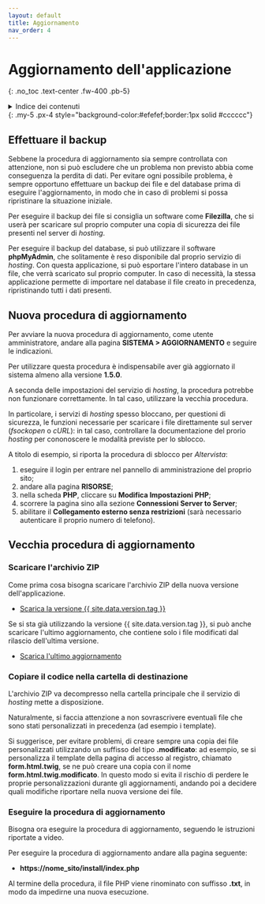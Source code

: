 ```yaml
---
layout: default
title: Aggiornamento
nav_order: 4
---
```


# Aggiornamento dell'applicazione
{: .no_toc .text-center .fw-400 .pb-5}

<details markdown="block">
  <summary>Indice dei contenuti</summary>
  {: .text-delta .text-center}
1. TOC
{:toc}
</details>
{: .my-5 .px-4 style="background-color:#efefef;border:1px solid #cccccc"}


## Effettuare il backup

Sebbene la procedura di aggiornamento sia sempre controllata con attenzione, non si può escludere che
un problema non previsto abbia come conseguenza la perdita di dati.
Per evitare ogni possibile problema, è sempre opportuno effettuare un backup dei file e del database prima
di eseguire l'aggiornamento, in modo che in caso di problemi si possa ripristinare la situazione iniziale.

Per eseguire il backup dei file si consiglia un software come **Filezilla**,
che si userà per scaricare sul proprio computer una copia di sicurezza dei file presenti nel server di _hosting_.

Per eseguire il backup del database, si può utilizzare il software **phpMyAdmin**, che solitamente è reso disponibile
dal proprio servizio di _hosting_. Con questa applicazione, si può esportare l'intero database in un file, che
verrà scaricato sul proprio computer. In caso di necessità, la stessa applicazione permette di importare
nel database il file creato in precedenza, ripristinando tutti i dati presenti.


## Nuova procedura di aggiornamento

Per avviare la nuova procedura di aggiornamento, come utente amministratore, andare alla
pagina **SISTEMA > AGGIORNAMENTO** e seguire le indicazioni.

Per utilizzare questa procedura è indispensabile aver già aggiornato il sistema almeno alla
versione **1.5.0**.

A seconda delle impostazioni del servizio di _hosting_, la procedura potrebbe non funzionare
correttamente. In tal caso, utilizzare la vecchia procedura.

In particolare, i servizi di _hosting_ spesso bloccano, per questioni di sicurezza, le
funzioni necessarie per scaricare i file direttamente sul server (_fsockopen_ o _cURL_):
in tal caso, controllare la documentazione del prorio _hosting_ per cononoscere le modalità
previste per lo sblocco.

A titolo di esempio, si riporta la procedura di sblocco per _Altervista_:
1. eseguire il login per entrare nel pannello di amministrazione del proprio sito;
2. andare alla pagina **RISORSE**;
3. nella scheda **PHP**, cliccare su **Modifica Impostazioni PHP**;
4. scorrere la pagina sino alla sezione **Connessioni Server to Server**;
5. abilitare il **Collegamento esterno senza restrizioni** (sarà necessario autenticare il proprio
    numero di telefono).


## Vecchia procedura di aggiornamento

### Scaricare l'archivio ZIP

Come prima cosa bisogna scaricare l'archivio ZIP della nuova versione dell'applicazione.
- [Scarica la versione {{ site.data.version.tag }}](/latest-release.md)

Se si sta già utilizzando la versione {{ site.data.version.tag }}, si può anche scaricare l'ultimo aggiornamento,
che contiene solo i file modificati dal rilascio dell'ultima versione.
- [Scarica l'ultimo aggiornamento](latest-build.md)


### Copiare il codice nella cartella di destinazione

L'archivio ZIP va decompresso nella cartella principale che il servizio di _hosting_ mette a disposizione.

Naturalmente, si faccia attenzione a non sovrascrivere eventuali file che sono stati personalizzati in precedenza
(ad esempio i template).

Si suggerisce, per evitare problemi, di creare sempre una copia dei file personalizzati
utilizzando un suffisso del tipo **.modificato**: ad esempio, se si personalizza il template della
pagina di accesso al registro, chiamato **form.html.twig**, se ne può creare una copia
con il nome **form.html.twig.modificato**. In questo modo si evita il rischio di perdere
le proprie personalizzazioni durante gli aggiornamenti, andando poi a decidere
quali modifiche riportare nella nuova versione dei file.


### Eseguire la procedura di aggiornamento

Bisogna ora eseguire la procedura di aggiornamento, seguendo le istruzioni riportate a video.

Per eseguire la procedura di aggiornamento andare alla pagina seguente:
  - **https://nome_sito/install/index.php**

Al termine della procedura, il file PHP viene rinominato con suffisso **.txt**, in modo
da impedirne una nuova esecuzione.
